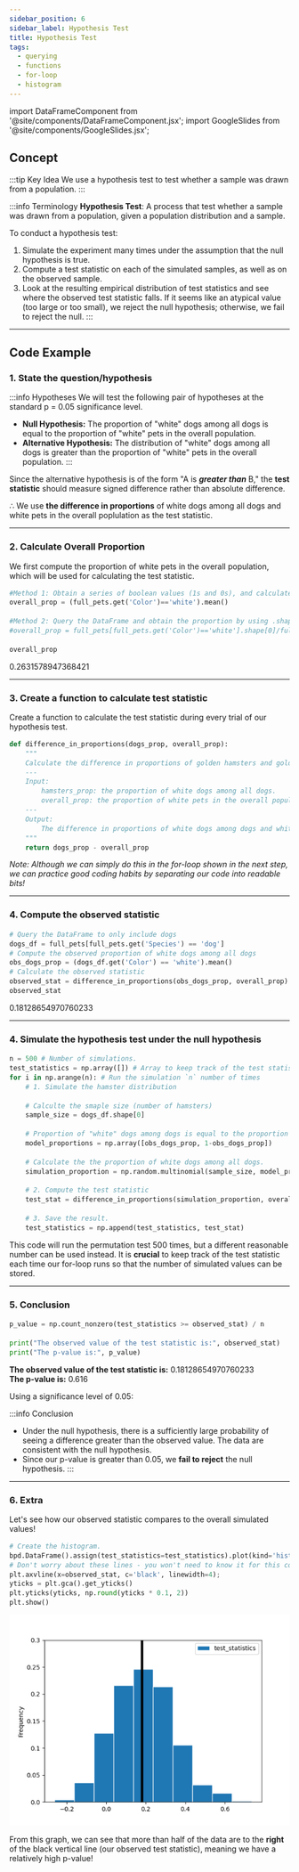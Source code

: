 ```yaml
---
sidebar_position: 6
sidebar_label: Hypothesis Test
title: Hypothesis Test
tags: 
  - querying 
  - functions
  - for-loop 
  - histogram
---
```


import DataFrameComponent from '@site/components/DataFrameComponent.jsx';
import GoogleSlides from '@site/components/GoogleSlides.jsx';

## Concept

:::tip Key Idea
We use a hypothesis test to test whether a sample was drawn from a population.
:::

:::info Terminology
**Hypothesis Test**: A process that test whether a sample was drawn from a population, given a population distribution and a sample.

To conduct a hypothesis test:
1. Simulate the experiment many times under the assumption that the null hypothesis is true.
2. Compute a test statistic on each of the simulated samples, as well as on the observed sample.
3. Look at the resulting empirical distribution of test statistics and see where the observed test statistic falls. If it seems like an atypical value (too large or too small), we reject the null hypothesis; otherwise, we fail to reject the null.
:::

---
## Code Example

### 1. State the question/hypothesis

:::info Hypotheses
We will test the following pair of hypotheses at the standard p = 0.05 significance level.
* **Null Hypothesis:**  The proportion of "white" dogs among all dogs is equal to the proportion of "white" pets in the overall population.
* **Alternative Hypothesis:** The distribution of "white" dogs among all dogs is greater than the proportion of "white" pets in the overall population.
:::

Since the alternative hypothesis is of the form "A is **_greater than_** B," the **test statistic** should measure signed difference rather than absolute difference.

$\therefore$ We use **the difference in proportions** of white dogs among all dogs and white pets in the overall poplulation as the test statistic.

---

### 2. Calculate Overall Proportion

We first compute the proportion of white pets in the overall population, which will be used for calculating the test statistic.

```python
#Method 1: Obtain a series of boolean values (1s and 0s), and calculate the mean
overall_prop = (full_pets.get('Color')=='white').mean()

#Method 2: Query the DataFrame and obtain the proportion by using .shape[0]
#overall_prop = full_pets[full_pets.get('Color')=='white'].shape[0]/full_pets.shape[0]

overall_prop
```
0.2631578947368421

---

### 3. Create a function to calculate test statistic

Create a function to calculate the test statistic during every trial of our hypothesis test.

```python
def difference_in_proportions(dogs_prop, overall_prop):
    """
    Calculate the difference in proportions of golden hamsters and golden pets in the overall population.
    ---
    Input:
        hamsters_prop: the proportion of white dogs among all dogs.
        overall_prop: the proportion of white pets in the overall population.
    ---
    Output:
        The difference in proportions of white dogs among dogs and white pets in the overall population.
    """
    return dogs_prop - overall_prop
```
_Note: Although we can simply do this in the for-loop shown in the next step, we can practice good coding habits by separating our code into readable bits!_

---

### 4. Compute the observed statistic

```python
# Query the DataFrame to only include dogs
dogs_df = full_pets[full_pets.get('Species') == 'dog']
# Compute the observed proportion of white dogs among all dogs
obs_dogs_prop = (dogs_df.get('Color') == 'white').mean()
# Calculate the observed statistic
observed_stat = difference_in_proportions(obs_dogs_prop, overall_prop)
observed_stat
```
0.18128654970760233

---

### 4. Simulate the hypothesis test under the null hypothesis

```python
n = 500 # Number of simulations.
test_statistics = np.array([]) # Array to keep track of the test statistic for each iteration.
for i in np.arange(n): # Run the simulation `n` number of times
    # 1. Simulate the hamster distribution
    
    # Calculte the smaple size (number of hamsters)
    sample_size = dogs_df.shape[0]
    
    # Proportion of "white" dogs among dogs is equal to the proportion of white pets among the overall population
    model_proportions = np.array([obs_dogs_prop, 1-obs_dogs_prop]) 
    
    # Calculate the the proportion of white dogs among all dogs.
    simulation_proportion = np.random.multinomial(sample_size, model_proportions)[0] / sample_size
    
    # 2. Compute the test statistic
    test_stat = difference_in_proportions(simulation_proportion, overall_prop)

    # 3. Save the result.
    test_statistics = np.append(test_statistics, test_stat)
```
This code will run the permutation test 500 times, but a different reasonable number can be used instead. It is **crucial** to keep track of the test statistic each time our for-loop runs so that the number of simulated values can be stored.

---

### 5. Conclusion

```python
p_value = np.count_nonzero(test_statistics >= observed_stat) / n

print("The observed value of the test statistic is:", observed_stat)
print("The p-value is:", p_value)
```
**The observed value of the test statistic is:** 0.18128654970760233 <br />
**The p-value is:** 0.616

Using a significance level of 0.05:

:::info Conclusion
* Under the null hypothesis, there is a sufficiently large probability of seeing a difference greater than the observed value. The data are consistent with the null hypothesis.
* Since our p-value is greater than 0.05, we **fail to reject** the null hypothesis.
:::

---

### 6. Extra

Let's see how our observed statistic compares to the overall simulated values!

```python
# Create the histogram.
bpd.DataFrame().assign(test_statistics=test_statistics).plot(kind='hist', bins= 10, density=True, ec='w')
# Don't worry about these lines - you won't need to know it for this course!
plt.axvline(x=observed_stat, c='black', linewidth=4);
yticks = plt.gca().get_yticks()
plt.yticks(yticks, np.round(yticks * 0.1, 2))
plt.show()
```

![Distribution](/img/statistical-inference-plots/hypothesis-test.png)

From this graph, we can see that more than half of the data are to the **right** of the black vertical line (our observed test statistic), meaning we have a relatively high p-value!
